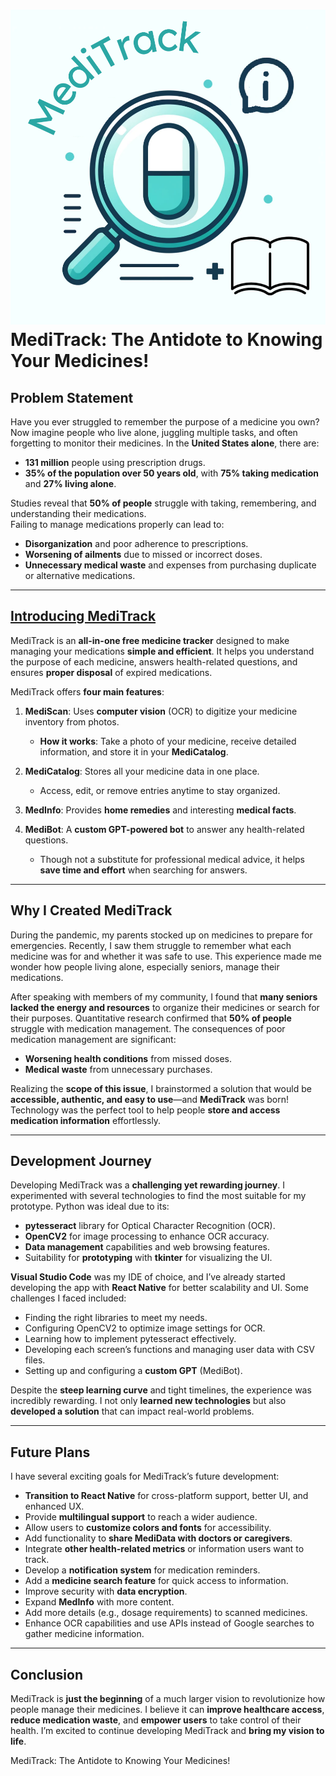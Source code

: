 # ![MediTrack Logo](Images/MediTrackAppIcon.png) MediTrack: The Antidote to Knowing Your Medicines!

## Problem Statement

Have you ever struggled to remember the purpose of a medicine you own? Now imagine people who live alone, juggling multiple tasks, and often forgetting to monitor their medicines. In the **United States alone**, there are:

- **131 million** people using prescription drugs.  
- **35% of the population over 50 years old**, with **75% taking medication** and **27% living alone**.  

Studies reveal that **50% of people** struggle with taking, remembering, and understanding their medications.  
Failing to manage medications properly can lead to:
- **Disorganization** and poor adherence to prescriptions.  
- **Worsening of ailments** due to missed or incorrect doses.  
- **Unnecessary medical waste** and expenses from purchasing duplicate or alternative medications.  

---

## [Introducing MediTrack](https://youtu.be/FPTDmBH5EZg)

MediTrack is an **all-in-one free medicine tracker** designed to make managing your medications **simple and efficient**. It helps you understand the purpose of each medicine, answers health-related questions, and ensures **proper disposal** of expired medications.  

MediTrack offers **four main features**:

1. **MediScan**: Uses **computer vision** (OCR) to digitize your medicine inventory from photos.  
   - **How it works**: Take a photo of your medicine, receive detailed information, and store it in your **MediCatalog**.  

2. **MediCatalog**: Stores all your medicine data in one place.  
   - Access, edit, or remove entries anytime to stay organized.  

3. **MedInfo**: Provides **home remedies** and interesting **medical facts**.  

4. **MediBot**: A **custom GPT-powered bot** to answer any health-related questions.  
   - Though not a substitute for professional medical advice, it helps **save time and effort** when searching for answers.

---

## Why I Created MediTrack

During the pandemic, my parents stocked up on medicines to prepare for emergencies. Recently, I saw them struggle to remember what each medicine was for and whether it was safe to use. This experience made me wonder how people living alone, especially seniors, manage their medications.  

After speaking with members of my community, I found that **many seniors lacked the energy and resources** to organize their medicines or search for their purposes. Quantitative research confirmed that **50% of people** struggle with medication management. The consequences of poor medication management are significant:  
- **Worsening health conditions** from missed doses.  
- **Medical waste** from unnecessary purchases.

Realizing the **scope of this issue**, I brainstormed a solution that would be **accessible, authentic, and easy to use**—and **MediTrack** was born! Technology was the perfect tool to help people **store and access medication information** effortlessly.

---

## Development Journey

Developing MediTrack was a **challenging yet rewarding journey**. I experimented with several technologies to find the most suitable for my prototype. Python was ideal due to its:
- **pytesseract** library for Optical Character Recognition (OCR).
- **OpenCV2** for image processing to enhance OCR accuracy.
- **Data management** capabilities and web browsing features.
- Suitability for **prototyping** with **tkinter** for visualizing the UI.

**Visual Studio Code** was my IDE of choice, and I’ve already started developing the app with **React Native** for better scalability and UI. Some challenges I faced included:
- Finding the right libraries to meet my needs.  
- Configuring OpenCV2 to optimize image settings for OCR.  
- Learning how to implement pytesseract effectively.  
- Developing each screen’s functions and managing user data with CSV files.  
- Setting up and configuring a **custom GPT** (MediBot).  

Despite the **steep learning curve** and tight timelines, the experience was incredibly rewarding. I not only **learned new technologies** but also **developed a solution** that can impact real-world problems.

---

## Future Plans

I have several exciting goals for MediTrack’s future development:

- **Transition to React Native** for cross-platform support, better UI, and enhanced UX.
- Provide **multilingual support** to reach a wider audience.
- Allow users to **customize colors and fonts** for accessibility.
- Add functionality to **share MediData with doctors or caregivers**.
- Integrate **other health-related metrics** or information users want to track.
- Develop a **notification system** for medication reminders.
- Add a **medicine search feature** for quick access to information.
- Improve security with **data encryption**.
- Expand **MedInfo** with more content.
- Add more details (e.g., dosage requirements) to scanned medicines.
- Enhance OCR capabilities and use APIs instead of Google searches to gather medicine information.

---

## Conclusion

MediTrack is **just the beginning** of a much larger vision to revolutionize how people manage their medicines. I believe it can **improve healthcare access**, **reduce medication waste**, and **empower users** to take control of their health. I’m excited to continue developing MediTrack and **bring my vision to life**.

MediTrack: The Antidote to Knowing Your Medicines!

